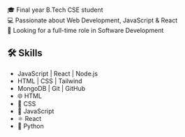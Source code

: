 
🎓 Final year B.Tech CSE student  
💻 Passionate about Web Development, JavaScript & React  
🚀 Looking for a full-time role in Software Development

## 🛠️ Skills
- JavaScript | React | Node.js
- HTML | CSS | Tailwind
- MongoDB | Git | GitHub
- 🌐 HTML
- 🎨 CSS
- 📜 JavaScript
- ⚛️ React
- 🐍 Python


